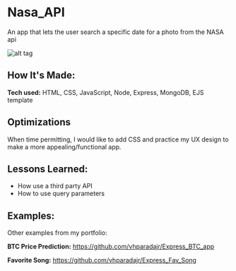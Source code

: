 # Nasa_API
An app that lets the user search a specific date for a photo from the NASA api

![alt tag](https://i.imgur.com/so6uBGM.png)

## How It's Made:

**Tech used:** HTML, CSS, JavaScript, Node, Express, MongoDB, EJS template


## Optimizations

When time permitting, I would like to add CSS and practice my UX design to make a more appealing/functional app. 

## Lessons Learned:
- How use a third party API
- How to use query parameters 


## Examples:
Other examples from my portfolio:

**BTC Price Prediction:** https://github.com/vhparadajr/Express_BTC_app

**Favorite Song:** https://github.com/vhparadajr/Express_Fav_Song
